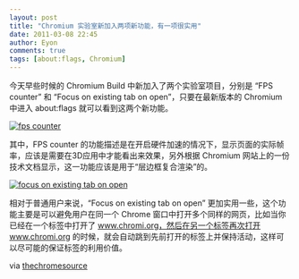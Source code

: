```yaml
---
layout: post
title: "Chromium 实验室新加入两项新功能，有一项很实用"
date: 2011-03-08 22:45
author: Eyon
comments: true
tags: [about:flags, Chromium]
---
```

今天早些时候的 Chromium Build 中新加入了两个实验室项目，分别是 “FPS counter” 和 “Focus on existing tab on open”，只要在最新版本的 Chromium 中进入 about:flags 就可以看到这两个新功能。

<a href="http://img.chromi.org/2011/03/fps-counter.png">![](http://img.chromi.org/2011/03/fps-counter.png "fps counter")</a>

其中，FPS counter 的功能描述是在开启硬件加速的情况下，显示页面的实际帧率，应该是需要在3D应用中才能看出来效果，另外根据 Chromium 网站上的一份技术文档显示，这一功能应该是用于“层边框复合渲染”的。

<a href="http://img.chromi.org/2011/03/focus-on-existing-tab-on-open.png">![focus on existing tab on open](http://img.chromi.org/2011/03/focus-on-existing-tab-on-open.png "focus on existing tab on open")</a>

相对于普通用户来说，“Focus on existing tab on open” 更加实用一些，这个功能主要是可以避免用户在同一个 Chrome 窗口中打开多个同样的网页，比如当你已经在一个标签中打开了 www.chromi.org，然后在另一个标签再次打开 www.chromi.org 的时候，就会自动跳到先前打开的标签上并保持活动，这样可以尽可能的保证标签的利用价值。

via [thechromesource](http://www.thechromesource.com/fps-counter-focus-on-existing-tabs-appear-in-aboutflags/)

